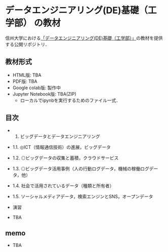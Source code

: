 # データエンジニアリング(DE)基礎（工学部） の教材

信州大学における[「データエンジニアリング(DE)基礎（工学部）」](https://lms.ealps.shinshu-u.ac.jp/common/course/view.php?id=147)の教材を提供する公開リポジトリ．

## 教材形式

* HTML版: TBA
* PDF版: TBA
* Google colab版: 製作中
* Jupyter Notebook版: TBA(ZIP)
  * ローカルでipynbを実行するためのファイル一式．

## 目次

* 1. ビッグデータとデータエンジニアリング
*   1.1. ◎ICT（情報通信技術）の進展，ビッグデータ
*   1.2. ◎ビッグデータの収集と蓄積，クラウドサービス
*   1.3. ◎ビッグデータ活用事例（⼈の⾏動ログデータ，機械の稼働ログデータ，他）
*   1.4. 社会で活用されているデータ（種類と所有者）
*   1.5. ソーシャルメディアデータ，検索エンジンとSNS，オープンデータ
*   演習

* TBA

## memo

* TBA
